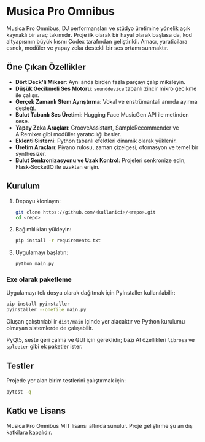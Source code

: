 # Musica Pro Omnibus

Musica Pro Omnibus, DJ performansları ve stüdyo üretimine yönelik açık kaynaklı bir araç takımıdır. Proje ilk olarak bir hayal olarak başlasa da, kod altyapısının büyük kısmı Codex tarafından geliştirildi. Amacı, yaraticilara esnek, modüler ve yapay zeka destekli bir ses ortamı sunmaktır.

## Öne Çıkan Özellikler

- **Dört Deck'li Mikser**: Aynı anda birden fazla parçayı çalıp miksleyin.
- **Düşük Gecikmeli Ses Motoru**: `sounddevice` tabanlı zincir mikro gecikme ile çalışır.
- **Gerçek Zamanlı Stem Ayrıştırma**: Vokal ve enstrümantali anında ayırma desteği.
- **Bulut Tabanlı Ses Üretimi**: Hugging Face MusicGen API ile metinden sese.
- **Yapay Zeka Araçları**: GrooveAssistant, SampleRecommender ve AIRemixer gibi modüller yaratıcılığı besler.
- **Eklenti Sistemi**: Python tabanlı efektleri dinamik olarak yüklenir.
- **Üretim Araçları**: Piyano rulosu, zaman çizelgesi, otomasyon ve temel bir synthesizer.
- **Bulut Senkronizasyonu ve Uzak Kontrol**: Projeleri senkronize edin, Flask‑SocketIO ile uzaktan erişin.

## Kurulum

1. Depoyu klonlayın:
   ```bash
   git clone https://github.com/<kullanici>/<repo>.git
   cd <repo>
   ```
2. Bağımlılıkları yükleyin:
   ```bash
   pip install -r requirements.txt
   ```
3. Uygulamayı başlatın:
   ```bash
   python main.py
   ```

### Exe olarak paketleme

Uygulamayı tek dosya olarak dağıtmak için PyInstaller kullanılabilir:

```bash
pip install pyinstaller
pyinstaller --onefile main.py
```

Oluşan çalıştırılabilir `dist/main` içinde yer alacaktır ve Python kurulumu olmayan
sistemlerde de çalışabilir.

PyQt5, seste geri çalma ve GUI için gereklidir; bazı AI özellikleri `librosa` ve `spleeter` gibi ek paketler ister.

## Testler

Projede yer alan birim testlerini çalıştırmak için:
```bash
pytest -q
```

## Katkı ve Lisans

Musica Pro Omnibus MIT lisansı altında sunulur. Proje geliştirme şu an dış katkilara kapalıdır.

